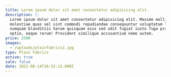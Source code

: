 ```yaml
---
title: Lorem ipsum dolor sit amet consectetur adipisicing elit.
description: |-
  Lorem ipsum dolor sit amet consectetur adipisicing elit. Maxime mollitia,
  molestiae quas vel sint commodi repudiandae consequuntur voluptatum laborum
  numquam blanditiis harum quisquam eius sed odit fugiat iusto fuga praesentium
  optio, eaque rerum! Provident similique accusantium nemo autem.
price: 2500
images:
  - /uploads/plainfabrics2.jpg
type: Plain Fabrics
active: true
sale: false
date: 2022-06-14T16:52:13.090Z
---
```


